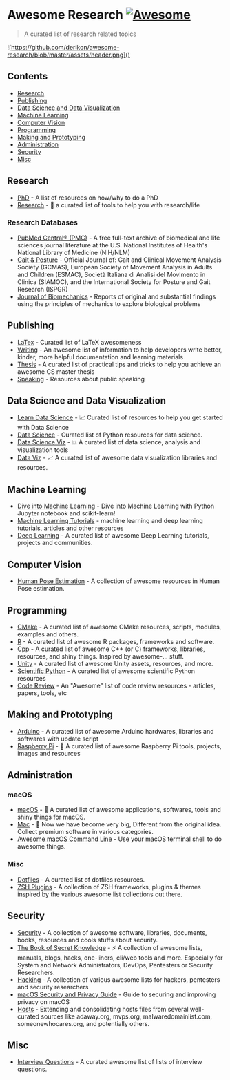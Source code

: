 # Awesome Research [![Awesome](https://awesome.re/badge.svg)](https://awesome.re)

> A curated list of research related topics

![https://github.com/derikon/awesome-research/blob/master/assets/header.png]()


## Contents

+ [Research](#research)
+ [Publishing](#publishing)
+ [Data Science and Data Visualization](#data-science-and-data-visualization)
+ [Machine Learning](#machine-learning)
+ [Computer Vision](#computer-vision)
+ [Programming](#programming)
+ [Making and Prototyping](#making-and-prototyping)
+ [Administration](#administration)
+ [Security](#security)
+ [Misc](#misc)


## Research

+ [PhD](https://github.com/macoj/phd) - A list of resources on how/why to do a PhD
+ [Research](https://github.com/emptymalei/awesome-research) - 🌱 a curated list of tools to help you with research/life


### Research Databases

+ [PubMed Central® (PMC)](https://www.ncbi.nlm.nih.gov/pmc/) - A free full-text archive of biomedical and life sciences journal literature at the U.S. National Institutes of Health's National Library of Medicine (NIH/NLM)
+ [Gait & Posture](https://www.journals.elsevier.com/gait-and-posture) - Official Journal of: Gait and Clinical Movement Analysis Society (GCMAS), European Society of Movement Analysis in Adults and Children (ESMAC), Società Italiana di Analisi del Movimento in Clinica (SIAMOC), and the International Society for Posture and Gait Research (ISPGR)
+ [Journal of Biomechanics](https://www.journals.elsevier.com/journal-of-biomechanics) - Reports of original and substantial findings using the principles of mechanics to explore biological problems


## Publishing

+ [LaTex](https://github.com/egeerardyn/awesome-LaTeX) - Curated list of LaTeX awesomeness
+ [Writing](https://github.com/jenniferlynparsons/awesome-writing) - An awesome list of information to help developers write better, kinder, more helpful documentation and learning materials
+ [Thesis](https://github.com/ocean1/awesome-thesis) - A curated list of practical tips and tricks to help you achieve an awesome CS master thesis
+ [Speaking](https://github.com/matteofigus/awesome-speaking) - Resources about public speaking


## Data Science and Data Visualization

+ [Learn Data Science](https://github.com/siboehm/awesome-learn-datascience) - 📈 Curated list of resources to help you get started with Data Science
+ [Data Science](https://github.com/r0f1/datascience) - Curated list of Python resources for data science.
+ [Data Science Viz](https://github.com/quantmind/awesome-data-science-viz) - 💥 A curated list of data science, analysis and visualization tools 
+ [Data Viz](https://github.com/fasouto/awesome-dataviz) - 📈 A curated list of awesome data visualization libraries and resources. 


## Machine Learning

+ [Dive into Machine Learning](https://github.com/hangtwenty/dive-into-machine-learning) - Dive into Machine Learning with Python Jupyter notebook and scikit-learn!
+ [Machine Learning Tutorials](https://github.com/ujjwalkarn/Machine-Learning-Tutorials) - machine learning and deep learning tutorials, articles and other resources
+ [Deep Learning](https://github.com/ChristosChristofidis/awesome-deep-learning) - A curated list of awesome Deep Learning tutorials, projects and communities.


## Computer Vision

+ [Human Pose Estimation](https://github.com/cbsudux/awesome-human-pose-estimation) - A collection of awesome resources in Human Pose estimation.


## Programming

+ [CMake](https://github.com/onqtam/awesome-cmake) - A curated list of awesome CMake resources, scripts, modules, examples and others.
+ [R](https://github.com/qinwf/awesome-R) - A curated list of awesome R packages, frameworks and software.
+ [Cpp](https://github.com/fffaraz/awesome-cpp) - A curated list of awesome C++ (or C) frameworks, libraries, resources, and shiny things. Inspired by awesome-... stuff.
+ [Unity](https://github.com/RyanNielson/awesome-unity) - A curated list of awesome Unity assets, resources, and more.
+ [Scientific Python](https://github.com/rossant/awesome-scientific-python) - A curated list of awesome scientific Python resources
+ [Code Review](https://github.com/joho/awesome-code-review) - An "Awesome" list of code review resources - articles, papers, tools, etc


## Making and Prototyping

+ [Arduino](https://github.com/Lembed/Awesome-arduino) - A curated list of awesome Arduino hardwares, libraries and softwares with update script
+ [Raspberry Pi](https://github.com/thibmaek/awesome-raspberry-pi) - 📝 A curated list of awesome Raspberry Pi tools, projects, images and resources


## Administration

### macOS
+ [macOS](https://github.com/iCHAIT/awesome-macOS) -  A curated list of awesome applications, softwares, tools and shiny things for macOS.
+ [Mac](https://github.com/jaywcjlove/awesome-mac) -  Now we have become very big, Different from the original idea. Collect premium software in various categories. 
+ [Awesome macOS Command Line](https://github.com/herrbischoff/awesome-macos-command-line) - Use your macOS terminal shell to do awesome things.

### Misc
+ [Dotfiles](https://github.com/webpro/awesome-dotfiles) - A curated list of dotfiles resources.
+ [ZSH Plugins](https://github.com/unixorn/awesome-zsh-plugins) - A collection of ZSH frameworks, plugins & themes inspired by the various awesome list collections out there.


## Security

+ [Security](https://github.com/sbilly/awesome-security) - A collection of awesome software, libraries, documents, books, resources and cools stuffs about security.
+ [The Book of Secret Knowledge](https://github.com/trimstray/the-book-of-secret-knowledge) - ⚡️ A collection of awesome lists, manuals, blogs, hacks, one-liners, cli/web tools and more. Especially for System and Network Administrators, DevOps, Pentesters or Security Researchers.
+ [Hacking](https://github.com/Hack-with-Github/Awesome-Hacking) - A collection of various awesome lists for hackers, pentesters and security researchers
+ [macOS Security and Privacy Guide](https://github.com/drduh/macOS-Security-and-Privacy-Guide) - Guide to securing and improving privacy on macOS
+ [Hosts](https://github.com/StevenBlack/hosts) - Extending and consolidating hosts files from several well-curated sources like adaway.org, mvps.org, malwaredomainlist.com, someonewhocares.org, and potentially others.


## Misc

+ [Interview Questions](https://github.com/MaximAbramchuck/awesome-interview-questions) - A curated awesome list of lists of interview questions.
